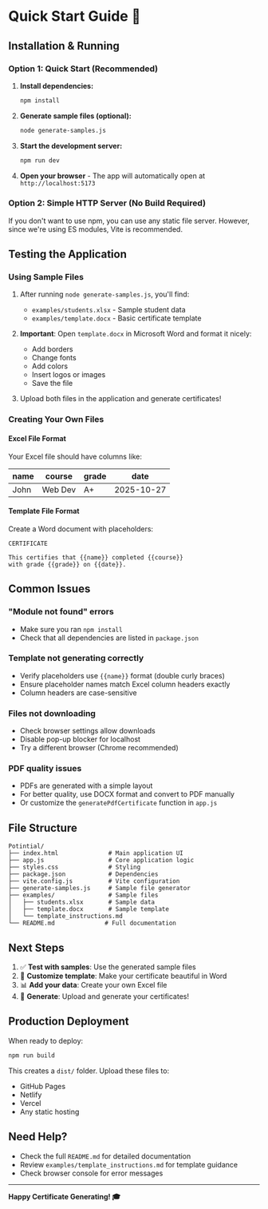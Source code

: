 # Quick Start Guide 🚀

## Installation & Running

### Option 1: Quick Start (Recommended)

1. **Install dependencies:**
   ```bash
   npm install
   ```

2. **Generate sample files (optional):**
   ```bash
   node generate-samples.js
   ```

3. **Start the development server:**
   ```bash
   npm run dev
   ```

4. **Open your browser** - The app will automatically open at `http://localhost:5173`

### Option 2: Simple HTTP Server (No Build Required)

If you don't want to use npm, you can use any static file server. However, since we're using ES modules, Vite is recommended.

## Testing the Application

### Using Sample Files

1. After running `node generate-samples.js`, you'll find:
   - `examples/students.xlsx` - Sample student data
   - `examples/template.docx` - Basic certificate template

2. **Important**: Open `template.docx` in Microsoft Word and format it nicely:
   - Add borders
   - Change fonts
   - Add colors
   - Insert logos or images
   - Save the file

3. Upload both files in the application and generate certificates!

### Creating Your Own Files

#### Excel File Format
Your Excel file should have columns like:

| name | course | grade | date |
|------|--------|-------|------|
| John | Web Dev | A+ | 2025-10-27 |

#### Template File Format
Create a Word document with placeholders:

```
CERTIFICATE

This certifies that {{name}} completed {{course}}
with grade {{grade}} on {{date}}.
```

## Common Issues

### "Module not found" errors
- Make sure you ran `npm install`
- Check that all dependencies are listed in `package.json`

### Template not generating correctly
- Verify placeholders use `{{name}}` format (double curly braces)
- Ensure placeholder names match Excel column headers exactly
- Column headers are case-sensitive

### Files not downloading
- Check browser settings allow downloads
- Disable pop-up blocker for localhost
- Try a different browser (Chrome recommended)

### PDF quality issues
- PDFs are generated with a simple layout
- For better quality, use DOCX format and convert to PDF manually
- Or customize the `generatePdfCertificate` function in `app.js`

## File Structure

```
Potintial/
├── index.html              # Main application UI
├── app.js                  # Core application logic
├── styles.css              # Styling
├── package.json            # Dependencies
├── vite.config.js          # Vite configuration
├── generate-samples.js     # Sample file generator
├── examples/               # Sample files
│   ├── students.xlsx       # Sample data
│   ├── template.docx       # Sample template
│   └── template_instructions.md
└── README.md              # Full documentation
```

## Next Steps

1. ✅ **Test with samples**: Use the generated sample files
2. 🎨 **Customize template**: Make your certificate beautiful in Word
3. 📊 **Add your data**: Create your own Excel file
4. 🚀 **Generate**: Upload and generate your certificates!

## Production Deployment

When ready to deploy:

```bash
npm run build
```

This creates a `dist/` folder. Upload these files to:
- GitHub Pages
- Netlify
- Vercel
- Any static hosting

## Need Help?

- Check the full `README.md` for detailed documentation
- Review `examples/template_instructions.md` for template guidance
- Check browser console for error messages

---

**Happy Certificate Generating! 🎓**
